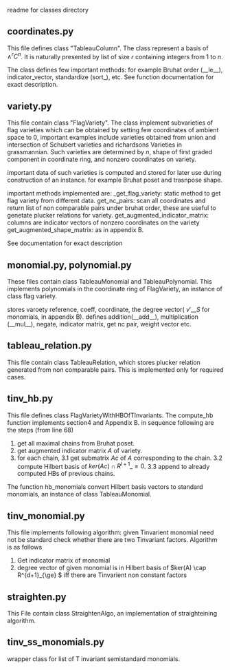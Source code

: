 readme for classes directory

## coordinates.py 
This file defines class "TableauColumn". The class represent a basis of $\wedge^r C^n$. It is naturally presented by list of size $r$ containing integers from 1 to $n$.

The class defines few important methods: for example Bruhat order (\_\_le\_\_), indicator\_vector, standardize (sort_), etc. See function documentation for exact description.

## variety.py
This file contain class "FlagVariety". The class implement subvarieties of flag varieties which can be obtained by setting few coordinates of ambient space to 0, important examples include varieties obtained from union and intersection of Schubert varieties and richardsons Varieties in grassmannian. Such varieties are determined by $n$, shape of first graded component in coordinate ring, and nonzero coordinates on variety.

important data of such varieties is computed and stored for later use during construction of an instance. for example Bruhat poset and trasnpose shape.

important methods implemented are:
\_get\_flag\_variety: static method to get flag variety from different data.
get\_nc\_pairs: scan all coordinates and return list of non comparable pairs under bruhat order, these are useful to genetate plucker relations for variety.
get\_augmented\_indicator\_matrix: columns are indicator vectors of nonzero coordinates on the variety
get\_augmented\_shape\_matrix: as in appendix B.

See documentation for exact description

## monomial.py, polynomial.py
These files contain class TableauMonomial and TableauPolynomial. This implements polynomials in the coordinate ring of FlagVariety, an instance of class flag variety. 

stores varoety reference, coeff, coordinate, the degree vector( $v'\_{\_{S}}$ for monomials, in appendix B).
defines addition(\_\_add\_\_), multiplication (\_\_mul\_\_), negate, indicator matrix, get nc pair, weight vector etc.

## tableau\_relation.py

This file contain class TableauRelation, which stores plucker relation generated from non comparable pairs. This is implemented only for required cases.

## tinv\_hb.py
This file defines class FlagVarietyWithHBOfTInvariants. The compute\_hb function implements section4 and Appendix B. in sequence following are the steps (from line 68)
1. get all maximal chains from Bruhat poset.
2. get augmented indicator matrix $A$ of variety.
3. for each chain, 
3.1 get submatrix $Ac$ of $A$ corresponding to the chain.
3.2 compute Hilbert basis of $ker(Ac) \cap R^{l+1}\_{\ge 0}$.
3.3 append to already computed HBs of previous chains.
 
The function hb\_monomials convert Hilbert basis vectors to standard monomials, an instance of class TableauMonomial.

## tinv\_monomial.py
This file implements following algorithm: given Tinvarient monomial need not be standard check whether there are two Tinvariant factors.
Algorithm is as follows
1. Get indicator matrix of monomial
2. degree vector of given monomial is in Hilbert basis of $ker(A) \cap R^{d+1}\_{\ge} $ iff there are Tinvarient non constant factors 


## straighten.py

This File contain class StraightenAlgo, an implementation of straighteining algorithm.


## tinv\_ss\_monomials.py

wrapper class for list of T invariant semistandard monomials.



 
